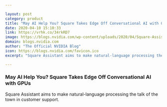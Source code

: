 ```yaml
---

layout: post
category: product
title: "May AI Help You? Square Takes Edge Off Conversational AI with GPUs"
date: 2020-04-10 15:10:33
link: https://vrhk.co/34rkRD7
image: https://blogs.nvidia.com/wp-content/uploads/2020/04/Square-Assistant-best.jpg
domain: blogs.nvidia.com
author: "The Official NVIDIA Blog"
icon: https://blogs.nvidia.com/favicon.ico
excerpt: "Square Assistant aims to make natural-language processing the talk of the town in customer support."

---
```


### May AI Help You? Square Takes Edge Off Conversational AI with GPUs

Square Assistant aims to make natural-language processing the talk of the town in customer support.